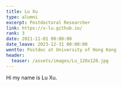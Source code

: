 ```yaml
---
title: Lu Xu
type: alumni
excerpt: Postdoctoral Researcher
link: https://x-lu.github.io/ 
rank: 3
date: 2021-11-01 00:00:00
date_leave: 2023-12-31 00:00:00
wentto: Postdoc at University of Hong Kong
header:
  teaser: /assets/images/Lu_120x120.jpg
---
```


Hi my name is Lu Xu.

